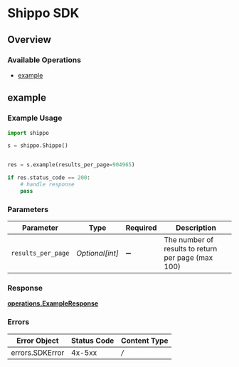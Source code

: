 # Shippo SDK


## Overview

### Available Operations

* [example](#example)

## example

### Example Usage

```python
import shippo

s = shippo.Shippo()


res = s.example(results_per_page=904965)

if res.status_code == 200:
    # handle response
    pass
```

### Parameters

| Parameter                                          | Type                                               | Required                                           | Description                                        |
| -------------------------------------------------- | -------------------------------------------------- | -------------------------------------------------- | -------------------------------------------------- |
| `results_per_page`                                 | *Optional[int]*                                    | :heavy_minus_sign:                                 | The number of results to return per page (max 100) |


### Response

**[operations.ExampleResponse](../../models/operations/exampleresponse.md)**
### Errors

| Error Object    | Status Code     | Content Type    |
| --------------- | --------------- | --------------- |
| errors.SDKError | 4x-5xx          | */*             |
